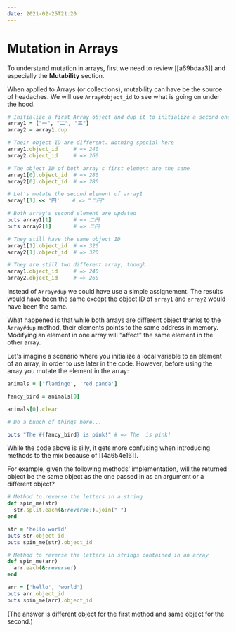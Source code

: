 ```yaml
---
date: 2021-02-25T21:20
---
```


# Mutation in Arrays

To understand mutation in arrays, first we need to review [[a69bdaa3]] and
especially the **Mutability** section.

When applied to Arrays (or collections), mutability can have be the source of
headaches. We will use `Array#object_id` to see what is going on under the
hood.

```ruby
# Initialize a first Array object and dup it to initialize a second one
array1 = ["一", "二", "三"]
array2 = array1.dup

# Their object ID are different. Nothing special here
array1.object_id     # => 240
array2.object_id     # => 260

# The object ID of both array's first element are the same
array1[0].object_id  # => 280
array2[0].object_id  # => 280

# Let's mutate the second element of array1
array1[1] << '円'    # => "二円"

# Both array's second element are updated
puts array1[1]       # => 二円
puts array2[1]       # => 二円

# They still have the same object ID
array1[1].object_id  # => 320
array2[1].object_id  # => 320

# They are still two different array, though
array1.object_id     # => 240
array2.object_id     # => 260
```

Instead of `Array#dup` we could have use a simple assignement. The results
would have been the same except the object ID of `array1` and `array2` would
have been the same.

What happened is that while both arrays are different object thanks to the
`Array#dup` method, their elements points to the same address in memory.
Modifying an element in one array will "affect" the same element in the other
array.

Let's imagine a scenario where you initialize a local variable to an element of
an array, in order to use later in the code. However, before using the array
you mutate the element in the array:

```ruby
animals = ['flamingo', 'red panda']

fancy_bird = animals[0]

animals[0].clear

# Do a bunch of things here...

puts "The #{fancy_bird} is pink!" # => The  is pink!
```

While the code above is silly, it gets more confusing when introducing methods
to the mix because of [[4a654e16]].

For example, given the following methods' implementation, will the returned
object be the same object as the one passed in as an argument or a different
object?

```ruby
# Method to reverse the letters in a string
def spin_me(str)
  str.split.each(&:reverse!).join(" ")
end

str = 'hello world'
puts str.object_id
puts spin_me(str).object_id
```

```ruby
# Method to reverse the letters in strings contained in an array
def spin_me(arr)
  arr.each(&:reverse!)
end

arr = ['hello', 'world']
puts arr.object_id
puts spin_me(arr).object_id
```

(The answer is different object for the first method and same object for the
second.)
